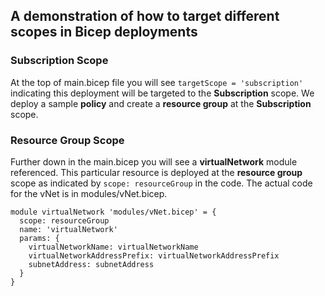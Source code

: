 ## A demonstration of how to target different scopes in Bicep deployments

### Subscription Scope

At the top of main.bicep file you will see ```targetScope = 'subscription'``` indicating this deployment will be targeted to the **Subscription** scope. We deploy a sample **policy** and create a **resource group** at the **Subscription** scope.

### Resource Group Scope
Further down in the main.bicep you will see a **virtualNetwork** module referenced. This particular resource is deployed at the **resource group** scope as indicated by ```scope: resourceGroup``` in the code. The actual code for the vNet is in modules/vNet.bicep.

```
module virtualNetwork 'modules/vNet.bicep' = {
  scope: resourceGroup
  name: 'virtualNetwork'
  params: {
    virtualNetworkName: virtualNetworkName
    virtualNetworkAddressPrefix: virtualNetworkAddressPrefix
    subnetAddress: subnetAddress
  }
}
```